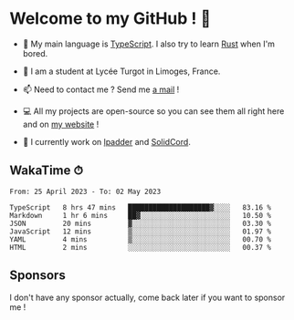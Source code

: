# Welcome to my GitHub ! 🌃

- 🔭 My main language is [TypeScript](https://www.typescriptlang.org/). I also try to learn [Rust](https://www.rust-lang.org/) when I'm bored. 

- 🌱 I am a student at Lycée Turgot in Limoges, France.

- 📫 Need to contact me ? Send me <a href="mailto:mikkel@milescode.dev">a mail</a> !

- 💻 All my projects are open-source so you can see them all right here and on <a href="https://www.vexcited.ml">my website</a> !

- 👀 I currently work on [lpadder](https://github.com/Vexcited/lpadder) and [SolidCord](https://github.com/Vexcited/SolidCord).

## WakaTime ⏱

<!--START_SECTION:waka-->

```text
From: 25 April 2023 - To: 02 May 2023

TypeScript   8 hrs 47 mins   ████████████████████▓░░░░   83.16 %
Markdown     1 hr 6 mins     ██▓░░░░░░░░░░░░░░░░░░░░░░   10.50 %
JSON         20 mins         ▓░░░░░░░░░░░░░░░░░░░░░░░░   03.30 %
JavaScript   12 mins         ▒░░░░░░░░░░░░░░░░░░░░░░░░   01.97 %
YAML         4 mins          ▒░░░░░░░░░░░░░░░░░░░░░░░░   00.70 %
HTML         2 mins          ░░░░░░░░░░░░░░░░░░░░░░░░░   00.37 %
```

<!--END_SECTION:waka-->

## Sponsors

I don't have any sponsor actually, come back later if you want to sponsor me !
